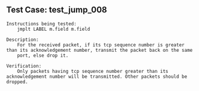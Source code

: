 Test Case: test_jump_008
------------------------

    Instructions being tested:
        jmplt LABEL m.field m.field

    Description:
        For the received packet, if its tcp sequence number is greater than its acknowledgement number, transmit the packet back on the same
        port, else drop it.

    Verification:
        Only packets having tcp sequence number greater than its acknowledgement number will be transmitted. Other packets should be dropped.
